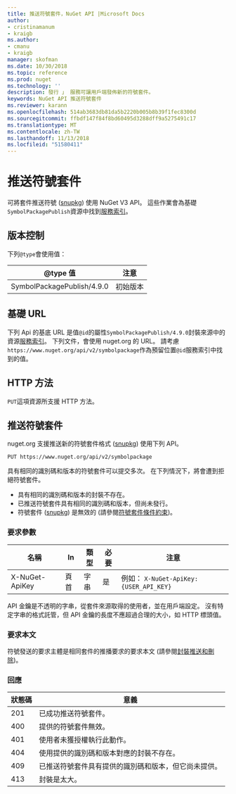 ```yaml
---
title: 推送符號套件，NuGet API |Microsoft Docs
author:
- cristinamanum
- kraigb
ms.author:
- cmanu
- kraigb
manager: skofman
ms.date: 10/30/2018
ms.topic: reference
ms.prod: nuget
ms.technology: ''
description: 發行 」 服務可讓用戶端發佈新的符號套件。
keywords: NuGet API 推送符號套件
ms.reviewer: karann
ms.openlocfilehash: 514ab3683db81da5b2220b005b8b39f1fec8300d
ms.sourcegitcommit: ffbdf147f84f8bd60495d3288dff9a5275491c17
ms.translationtype: MT
ms.contentlocale: zh-TW
ms.lasthandoff: 11/13/2018
ms.locfileid: "51580411"
---
```

# <a name="push-symbol-packages"></a>推送符號套件

可將套件推送符號 ([snupkg](../create-packages/Symbol-Packages-snupkg.md)) 使用 NuGet V3 API。
這些作業會為基礎`SymbolPackagePublish`資源中找到[服務索引](service-index.md)。

## <a name="versioning"></a>版本控制

下列`@type`會使用值：

@type 值                 | 注意
--------------------        | -----
SymbolPackagePublish/4.9.0  | 初始版本

## <a name="base-url"></a>基礎 URL

下列 Api 的基底 URL 是值`@id`的屬性`SymbolPackagePublish/4.9.0`封裝來源中的資源[服務索引](service-index.md)。 下列文件，會使用 nuget.org 的 URL。 請考慮`https://www.nuget.org/api/v2/symbolpackage`作為預留位置`@id`服務索引中找到的值。

## <a name="http-methods"></a>HTTP 方法

`PUT`這項資源所支援 HTTP 方法。 

## <a name="push-a-symbol-package"></a>推送符號套件

nuget.org 支援推送新的符號套件格式 ([snupkg](../create-packages/Symbol-Packages-snupkg.md)) 使用下列 API。 

    PUT https://www.nuget.org/api/v2/symbolpackage

具有相同的識別碼和版本的符號套件可以提交多次。 在下列情況下，將會遭到拒絕符號套件。
- 具有相同的識別碼和版本的封裝不存在。
- 已推送符號套件具有相同的識別碼和版本，但尚未發行。
- 符號套件 ([snupkg](../create-packages/Symbol-Packages-snupkg.md)) 是無效的 (請參閱[符號套件條件約束](../create-packages/Symbol-Packages-snupkg.md))。

### <a name="request-parameters"></a>要求參數

名稱           | In     | 類型   | 必要 | 注意
-------------- | ------ | ------ | -------- | -----
X-NuGet-ApiKey | 頁首 | 字串 | 是      | 例如： `X-NuGet-ApiKey: {USER_API_KEY}` 

API 金鑰是不透明的字串，從套件來源取得的使用者，並在用戶端設定。 沒有特定字串的格式託管，但 API 金鑰的長度不應超過合理的大小，如 HTTP 標頭值。

### <a name="request-body"></a>要求本文

符號發送的要求主體是相同套件的推播要求的要求本文 (請參閱[封裝推送和刪除](package-publish-resource.md))。 

### <a name="response"></a>回應

狀態碼 | 意義
----------- | -------
201         | 已成功推送符號套件。
400         | 提供的符號套件無效。
401         | 使用者未獲授權執行此動作。
404         | 使用提供的識別碼和版本對應的封裝不存在。
409         | 已推送符號套件具有提供的識別碼和版本，但它尚未提供。
413         | 封裝是太大。

